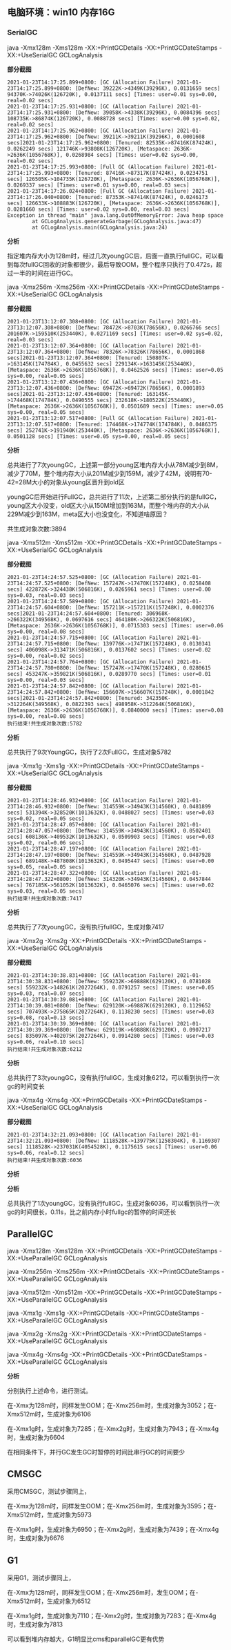 ## 电脑环境：win10  内存16G

### SerialGC

java -Xmx128m -Xms128m -XX:+PrintGCDetails -XX:+PrintGCDateStamps -XX:+UseSerialGC GCLogAnalysis

**部分截图**

```
2021-01-23T14:17:25.899+0800: [GC (Allocation Failure) 2021-01-23T14:17:25.899+0800: [DefNew: 39222K->4349K(39296K), 0.0131659 secs] 94370K->74026K(126720K), 0.0137111 secs] [Times: user=0.01 sys=0.00, real=0.02 secs]
2021-01-23T14:17:25.931+0800: [GC (Allocation Failure) 2021-01-23T14:17:25.931+0800: [DefNew: 39058K->4338K(39296K), 0.0084396 secs] 108735K->86874K(126720K), 0.0088728 secs] [Times: user=0.00 sys=0.02, real=0.02 secs]
2021-01-23T14:17:25.962+0800: [GC (Allocation Failure) 2021-01-23T14:17:25.962+0800: [DefNew: 39211K->39211K(39296K), 0.0001608 secs]2021-01-23T14:17:25.962+0800: [Tenured: 82535K->87416K(87424K), 0.0262249 secs] 121746K->93808K(126720K), [Metaspace: 2636K->2636K(1056768K)], 0.0268984 secs] [Times: user=0.02 sys=0.00, real=0.02 secs]
2021-01-23T14:17:25.993+0800: [Full GC (Allocation Failure) 2021-01-23T14:17:25.993+0800: [Tenured: 87416K->87317K(87424K), 0.0234751 secs] 126505K->104735K(126720K), [Metaspace: 2636K->2636K(1056768K)], 0.0269337 secs] [Times: user=0.01 sys=0.00, real=0.03 secs]
2021-01-23T14:17:26.024+0800: [Full GC (Allocation Failure) 2021-01-23T14:17:26.040+0800: [Tenured: 87353K->87414K(87424K), 0.0246173 secs] 126633K->108883K(126720K), [Metaspace: 2636K->2636K(1056768K)], 0.0281660 secs] [Times: user=0.02 sys=0.00, real=0.03 secs]
Exception in thread "main" java.lang.OutOfMemoryError: Java heap space
        at GCLogAnalysis.generateGarbage(GCLogAnalysis.java:47)
        at GCLogAnalysis.main(GCLogAnalysis.java:24)
```

**分析**

指定堆内存大小为128m时，经过几次youngGC后，后面一直执行fullGC，可以看到每次fullGC回收的对象都很少，最后导致OOM，整个程序只执行了0.472s，超过一半的时间在进行GC。



java -Xmx256m -Xms256m -XX:+PrintGCDetails -XX:+PrintGCDateStamps -XX:+UseSerialGC GCLogAnalysis

**部分截图**

```
2021-01-23T13:12:07.308+0800: [GC (Allocation Failure) 2021-01-23T13:12:07.308+0800: [DefNew: 78472K->8703K(78656K), 0.0266766 secs] 201607K->159510K(253440K), 0.0271169 secs] [Times: user=0.02 sys=0.02, real=0.03 secs]
2021-01-23T13:12:07.364+0800: [GC (Allocation Failure) 2021-01-23T13:12:07.364+0800: [DefNew: 78326K->78326K(78656K), 0.0001868 secs]2021-01-23T13:12:07.364+0800: [Tenured: 150807K->163145K(174784K), 0.0455632 secs] 229134K->163145K(253440K), [Metaspace: 2636K->2636K(1056768K)], 0.0462526 secs] [Times: user=0.05 sys=0.00, real=0.05 secs]
2021-01-23T13:12:07.436+0800: [GC (Allocation Failure) 2021-01-23T13:12:07.436+0800: [DefNew: 69472K->69472K(78656K), 0.0001893 secs]2021-01-23T13:12:07.436+0800: [Tenured: 163145K->174468K(174784K), 0.0490555 secs] 232618K->180522K(253440K), [Metaspace: 2636K->2636K(1056768K)], 0.0501689 secs] [Times: user=0.05 sys=0.00, real=0.05 secs]
2021-01-23T13:12:07.517+0800: [Full GC (Allocation Failure) 2021-01-23T13:12:07.517+0800: [Tenured: 174468K->174774K(174784K), 0.0486375 secs] 252741K->191940K(253440K), [Metaspace: 2636K->2636K(1056768K)], 0.0501128 secs] [Times: user=0.05 sys=0.00, real=0.05 secs]
```

**分析**

总共进行了7次youngGC，上述第一部分young区堆内存大小从78M减少到8M，减少了70M，整个堆内存大小从201M减少到159M，减少了42M，说明有70-42=28M大小的对象从young区晋升到old区

youngGC后开始进行FullGC，总共进行了11次，上述第二部分执行的是fullGC，young区大小没变，old区大小从150M增加到163M，而整个堆内存的大小从229M减少到163M，meta区大小也没变化，不知道啥原因？

共生成对象次数:3894



java -Xmx512m -Xms512m -XX:+PrintGCDetails -XX:+PrintGCDateStamps -XX:+UseSerialGC GCLogAnalysis

**部分截图**

```
2021-01-23T14:24:57.525+0800: [GC (Allocation Failure) 2021-01-23T14:24:57.525+0800: [DefNew: 157247K->17470K(157248K), 0.0258408 secs] 422872K->324438K(506816K), 0.0265961 secs] [Times: user=0.00 sys=0.03, real=0.03 secs]
2021-01-23T14:24:57.589+0800: [GC (Allocation Failure) 2021-01-23T14:24:57.604+0800: [DefNew: 157211K->157211K(157248K), 0.0002376 secs]2021-01-23T14:24:57.604+0800: [Tenured: 306968K->266322K(349568K), 0.0697616 secs] 464180K->266322K(506816K), [Metaspace: 2636K->2636K(1056768K)], 0.0715303 secs] [Times: user=0.06 sys=0.00, real=0.08 secs]
2021-01-23T14:24:57.715+0800: [GC (Allocation Failure) 2021-01-23T14:24:57.715+0800: [DefNew: 139776K->17471K(157248K), 0.0130341 secs] 406098K->313471K(506816K), 0.0137602 secs] [Times: user=0.02 sys=0.00, real=0.02 secs]
2021-01-23T14:24:57.764+0800: [GC (Allocation Failure) 2021-01-23T14:24:57.780+0800: [DefNew: 157247K->17470K(157248K), 0.0280615 secs] 453247K->359821K(506816K), 0.0289770 secs] [Times: user=0.01 sys=0.00, real=0.03 secs]
2021-01-23T14:24:57.842+0800: [GC (Allocation Failure) 2021-01-23T14:24:57.842+0800: [DefNew: 156607K->156607K(157248K), 0.0001842 secs]2021-01-23T14:24:57.842+0800: [Tenured: 342350K->312264K(349568K), 0.0822393 secs] 498958K->312264K(506816K), [Metaspace: 2636K->2636K(1056768K)], 0.0840000 secs] [Times: user=0.08 sys=0.00, real=0.08 secs]
执行结束!共生成对象次数:5782
```

**分析**

总共执行了9次YoungGC，执行了2次FullGC，生成对象5782



java -Xmx1g -Xms1g -XX:+PrintGCDetails -XX:+PrintGCDateStamps -XX:+UseSerialGC GCLogAnalysis

**部分截图**

```
2021-01-23T14:28:46.932+0800: [GC (Allocation Failure) 2021-01-23T14:28:46.932+0800: [DefNew: 314559K->34943K(314560K), 0.0481899 secs] 531394K->328520K(1013632K), 0.0488027 secs] [Times: user=0.03 sys=0.02, real=0.05 secs]
2021-01-23T14:28:47.057+0800: [GC (Allocation Failure) 2021-01-23T14:28:47.057+0800: [DefNew: 314559K->34943K(314560K), 0.0502401 secs] 608136K->409532K(1013632K), 0.0509903 secs] [Times: user=0.03 sys=0.02, real=0.06 secs]
2021-01-23T14:28:47.197+0800: [GC (Allocation Failure) 2021-01-23T14:28:47.197+0800: [DefNew: 314559K->34943K(314560K), 0.0487928 secs] 689148K->487808K(1013632K), 0.0495447 secs] [Times: user=0.00 sys=0.05, real=0.05 secs]
2021-01-23T14:28:47.322+0800: [GC (Allocation Failure) 2021-01-23T14:28:47.322+0800: [DefNew: 314320K->34943K(314560K), 0.0457844 secs] 767185K->561052K(1013632K), 0.0465076 secs] [Times: user=0.02 sys=0.03, real=0.05 secs]
执行结束!共生成对象次数:7417
```

**分析**

总共执行了7次youngGC，没有执行fullGC，生成对象7417



java -Xmx2g -Xms2g -XX:+PrintGCDetails -XX:+PrintGCDateStamps -XX:+UseSerialGC GCLogAnalysis

**部分截图**

```
2021-01-23T14:30:38.831+0800: [GC (Allocation Failure) 2021-01-23T14:30:38.831+0800: [DefNew: 559232K->69888K(629120K), 0.0781028 secs] 559232K->148261K(2027264K), 0.0791257 secs] [Times: user=0.05 sys=0.03, real=0.07 secs]
2021-01-23T14:30:39.081+0800: [GC (Allocation Failure) 2021-01-23T14:30:39.081+0800: [DefNew: 629120K->69887K(629120K), 0.1129652 secs] 707493K->275865K(2027264K), 0.1138230 secs] [Times: user=0.03 sys=0.08, real=0.13 secs]
2021-01-23T14:30:39.369+0800: [GC (Allocation Failure) 2021-01-23T14:30:39.369+0800: [DefNew: 629119K->69888K(629120K), 0.0907217 secs] 835097K->402075K(2027264K), 0.0914280 secs] [Times: user=0.03 sys=0.06, real=0.10 secs]
执行结束!共生成对象次数:6212
```

**分析**

总共执行了3次youngGC，没有执行fullGC，生成对象6212，可以看到执行一次gc的时间变长



java -Xmx4g -Xms4g -XX:+PrintGCDetails -XX:+PrintGCDateStamps -XX:+UseSerialGC GCLogAnalysis

**部分截图**

```
2021-01-23T14:32:21.093+0800: [GC (Allocation Failure) 2021-01-23T14:32:21.093+0800: [DefNew: 1118528K->139775K(1258304K), 0.1169307 secs] 1118528K->237031K(4054528K), 0.1175615 secs] [Times: user=0.06 sys=0.06, real=0.12 secs]
执行结束!共生成对象次数:6036
```

**分析**

**分析**

总共执行了1次youngGC，没有执行fullGC，生成对象6036，可以看到执行一次gc的时间很长，0.11s，比之前内存小时fullgc的暂停的时间还长



## ParallelGC

java -Xmx128m -Xms128m -XX:+PrintGCDetails -XX:+PrintGCDateStamps -XX:+UseParallelGC GCLogAnalysis

java -Xmx256m -Xms256m -XX:+PrintGCDetails -XX:+PrintGCDateStamps -XX:+UseParallelGC GCLogAnalysis

java -Xmx512m -Xms512m -XX:+PrintGCDetails -XX:+PrintGCDateStamps -XX:+UseParallelGC GCLogAnalysis

java -Xmx1g -Xms1g -XX:+PrintGCDetails -XX:+PrintGCDateStamps -XX:+UseParallelGC GCLogAnalysis

java -Xmx2g -Xms2g -XX:+PrintGCDetails -XX:+PrintGCDateStamps -XX:+UseParallelGC GCLogAnalysis

java -Xmx4g -Xms4g -XX:+PrintGCDetails -XX:+PrintGCDateStamps -XX:+UseParallelGC GCLogAnalysis



**分析**

分别执行上述命令，进行测试。

在-Xmx为128m时，同样发生OOM；在-Xmx256m时，生成对象为3052；在-Xmx512m时，生成对象为6106

在-Xmx1g时，生成对象为7285；在-Xmx2g时，生成对象为7943；在-Xmx4g时，生成对象为6604

在相同条件下，并行GC发生GC时暂停的时间比串行GC的时间要少



## CMSGC

采用CMSGC，测试步骤同上，

在-Xmx为128m时，同样发生OOM；在-Xmx256m时，生成对象为3595；在-Xmx512m时，生成对象为5973

在-Xmx1g时，生成对象为6950；在-Xmx2g时，生成对象为7439；在-Xmx4g时，生成对象为6676



## G1

采用G1，测试步骤同上，

在-Xmx为128m时，同样发生OOM；在-Xmx256m时，发生OOM；在-Xmx512m时，生成对象为6512

在-Xmx1g时，生成对象为7110；在-Xmx2g时，生成对象为7283；在-Xmx4g时，生成对象为7813

可以看到堆内存越大，G1明显比cms和parallelGC更有优势

